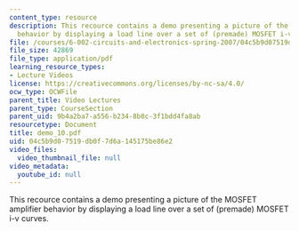 ```yaml
---
content_type: resource
description: This recource contains a demo presenting a picture of the MOSFET amplifier
  behavior by displaying a load line over a set of (premade) MOSFET i-v curves.
file: /courses/6-002-circuits-and-electronics-spring-2007/04c5b9d07519db0f7d6a145175be86e2_demo_10.pdf
file_size: 42869
file_type: application/pdf
learning_resource_types:
- Lecture Videos
license: https://creativecommons.org/licenses/by-nc-sa/4.0/
ocw_type: OCWFile
parent_title: Video Lectures
parent_type: CourseSection
parent_uid: 9b4a2ba7-a556-b234-8b0c-3f1bdd4fa8ab
resourcetype: Document
title: demo_10.pdf
uid: 04c5b9d0-7519-db0f-7d6a-145175be86e2
video_files:
  video_thumbnail_file: null
video_metadata:
  youtube_id: null
---
```

This recource contains a demo presenting a picture of the MOSFET amplifier behavior by displaying a load line over a set of (premade) MOSFET i-v curves.